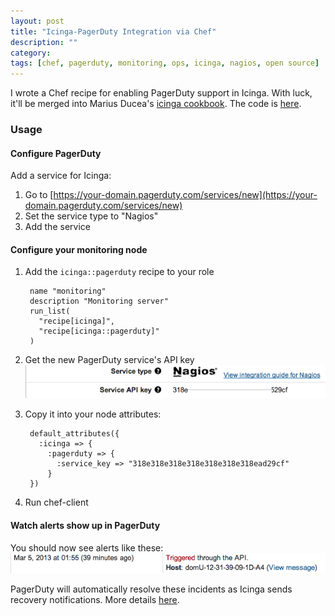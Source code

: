 ```yaml
---
layout: post
title: "Icinga-PagerDuty Integration via Chef"
description: ""
category: 
tags: [chef, pagerduty, monitoring, ops, icinga, nagios, open source]
---
```


I wrote a Chef recipe for enabling PagerDuty support in Icinga. With luck, it'll be merged into Marius Ducea's [icinga cookbook](https://github.com/mdxp/icinga-cookbook). The code is [here](https://github.com/mdxp/icinga-cookbook/pull/11).

### Usage
#### Configure PagerDuty
Add a service for Icinga:
1. Go to [https://your-domain.pagerduty.com/services/new](https://your-domain.pagerduty.com/services/new)
1. Set the service type to "Nagios"
1. Add the service

#### Configure your monitoring node
1. Add the `icinga::pagerduty` recipe to your role

        name "monitoring"
        description "Monitoring server"
        run_list(
          "recipe[icinga]",
          "recipe[icinga::pagerduty]"
        )    


1. Get the new PagerDuty service's API key
![api key](/img/pagerduty_service_api_key.png)

1. Copy it into your node attributes:

        default_attributes({
          :icinga => {
            :pagerduty => {
              :service_key => "318e318e318e318e318e318e318ead29cf"
            }
        })
    
1. Run chef-client

#### Watch alerts show up in PagerDuty

You should now see alerts like these:
![api key](/img/pagerduty_icinga_alert.png)

PagerDuty will automatically resolve these incidents as Icinga sends recovery notifications. More details [here](http://www.pagerduty.com/docs/nagios-integration-guide/).